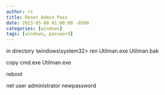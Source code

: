```yaml
---
author: rs
title: Reset Admin Pass
date: 2023-05-08 01:00:00 -0500 
categories: [windows]
tags: [windows, password]
---
```


in directory \windows\system32> ren Utilman.exe Utilman.bak

copy cmd.exe Utilman.exe

reboot

net user administrator newpassword
